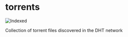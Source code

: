 torrents 
========
![Indexed](https://img.shields.io/badge/indexed-170046-blue)

Collection of torrent files discovered in the DHT network
